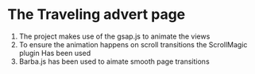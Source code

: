 # The Traveling advert page

1. The project makes use of the gsap.js to animate the views
1. To ensure the animation happens on scroll transitions the ScrollMagic plugin Has been used
1. Barba.js has been used to aimate smooth page transitions
